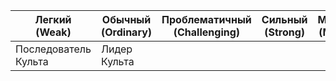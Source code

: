 
| Легкий <br>(Weak)    | Обычный (Ordinary) | Проблематичный<br>(Challenging) | Сильный<br>(Strong) | Могучий<br>(Mighty) |
| -------------------- | ------------------ | ------------------------------- | ------------------- | ------------------- |
| Последователь Культа | Лидер Культа       |                                 |                     |                     |

